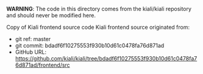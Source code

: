 **WARNING**: The code in this directory comes from the kiali/kiali repository and should never be modified here.

Copy of Kiali frontend source code
Kiali frontend source originated from:
* git ref:    master
* git commit: bdadf6f10275553f930b10d61c0478fa76d871ad
* GitHub URL: https://github.com/kiali/kiali/tree/bdadf6f10275553f930b10d61c0478fa76d871ad/frontend/src

